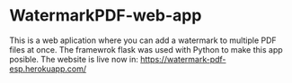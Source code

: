 # WatermarkPDF-web-app
This is a web aplication where you can add a watermark to multiple PDF files at once. The framewrok flask was used with Python to make this app posible. The website is live now in: https://watermark-pdf-esp.herokuapp.com/ 
